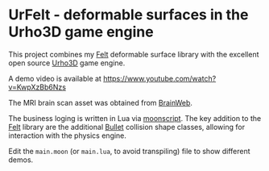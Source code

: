 # UrFelt - deformable surfaces in the Urho3D game engine
This project combines my [Felt](https://github.com/feltech/Felt) deformable surface library with
the excellent open source [Urho3D](https://urho3d.github.io/) game engine.

A demo video is available at https://www.youtube.com/watch?v=KwpXzBb6Nzs

The MRI brain scan asset was obtained from [BrainWeb](http://www.bic.mni.mcgill.ca/brainweb/).

The business loging is written in Lua via [moonscript](https://moonscript.org/).  The key addition
to the [Felt](https://github.com/feltech/Felt) library are the additional
[Bullet](https://pybullet.org) collision shape classes, allowing for interaction with the physics
engine.

Edit the `main.moon` (or `main.lua`, to avoid transpiling) file to show different demos.
